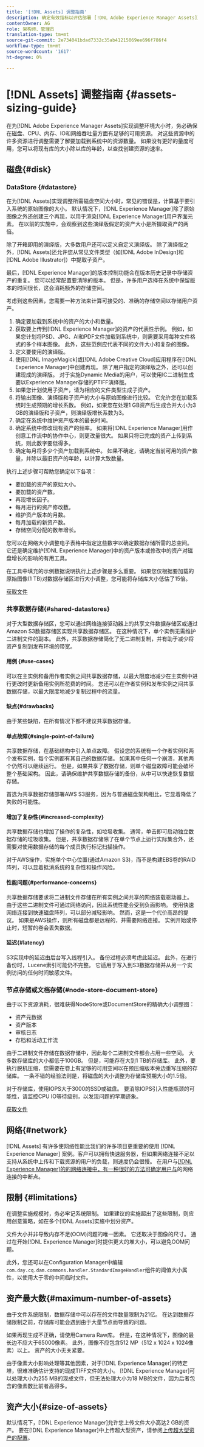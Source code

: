 ```yaml
---
title: '[!DNL Assets] 调整指南'
description: 确定有效指标以评估部署 [!DNL Adobe Experience Manager Assets]所需的基础架构和资源的最佳实践。
contentOwner: AG
role: 架构师、管理员
translation-type: tm+mt
source-git-commit: 2e734041bdad7332c35ab41215069ee696f786f4
workflow-type: tm+mt
source-wordcount: '1617'
ht-degree: 0%

---
```



# [!DNL Assets] 调整指南  {#assets-sizing-guide}

在为[!DNL Adobe Experience Manager Assets]实现调整环境大小时，务必确保在磁盘、CPU、内存、IO和网络吞吐量方面有足够的可用资源。 对这些资源中的许多资源进行调整需要了解要加载到系统中的资源数量。 如果没有更好的量度可用，您可以将现有库的大小除以库的年龄，以查找创建资源的速率。

## 磁盘{#disk}

### DataStore {#datastore}

在为[!DNL Assets]实现调整所需磁盘空间大小时，常见的错误是，计算基于要引入系统的原始图像的大小。 默认情况下，[!DNL Experience Manager]除了原始图像之外还创建三个再现，以用于渲染[!DNL Experience Manager]用户界面元素。 在以前的实施中，会观察到这些演绎版假定的资产大小是所摄取资产的两倍。

除了开箱即用的演绎版，大多数用户还可以定义自定义演绎版。 除了演绎版之外，[!DNL Assets]还允许您从常见文件类型（如[!DNL Adobe InDesign]和[!DNL Adobe Illustrator]）中提取子资产。

最后，[!DNL Experience Manager]的版本控制功能会在版本历史记录中存储资产的重复。 您可以经常配置要清除的版本。 但是，许多用户选择在系统中保留版本的时间很长，这会消耗额外的存储空间。

考虑到这些因素，您需要一种方法来计算可接受的、准确的存储空间以存储用户资产。

1. 确定要加载到系统中的资产的大小和数量。
1. 获取要上传到[!DNL Experience Manager]的资产的代表性示例。 例如，如果您计划将PSD、JPG、AI和PDF文件加载到系统中，则需要采用每种文件格式的多个样本图像。 此外，这些范例应代表不同的文件大小和复杂的图像。
1. 定义要使用的演绎版。
1. 使用[!DNL ImageMagick]或[!DNL Adobe Creative Cloud]应用程序在[!DNL Experience Manager]中创建再现。 除了用户指定的演绎版之外，还可以创建现成的演绎版。 对于实施Dynamic Media的用户，可以使用IC二进制生成要以Experience Manager存储的PTIFF演绎版。
1. 如果您计划使用子资产，请为相应的文件类型生成子资产。
1. 将输出图像、演绎版和子资产的大小与原始图像进行比较。 它允许您在加载系统时生成预期的增长系数。 例如，如果您在处理1 GB资产后生成合并大小为3 GB的演绎版和子资产，则演绎版增长系数为3。
1. 确定在系统中维护资产版本的最长时间。
1. 确定系统中修改现有资产的频率。 如果将[!DNL Experience Manager]用作创意工作流中的协作中心，则更改量很大。 如果只将已完成的资产上传到系统，则此数字要低得多。
1. 确定每月将多少个资产加载到系统中。 如果不确定，请确定当前可用的资产数量，并除以最旧资产的年龄，以计算大致数量。

执行上述步骤可帮助您确定以下各项：

* 要加载的资产的原始大小。
* 要加载的资产数。
* 再现增长因子。
* 每月进行的资产修改数。
* 维护资产版本的月数。
* 每月加载的新资产数。
* 存储空间分配的数年增长。

您可以在网络大小调整电子表格中指定这些数字以确定数据存储所需的总空间。 它还是确定维护[!DNL Experience Manager]中的资产版本或修改中的资产对磁盘增长的影响的有用工具。

在工具中填充的示例数据说明执行上述步骤是多么重要。 如果您仅根据要加载的原始图像(1 TB)对数据存储区进行大小调整，您可能将存储库大小低估了15倍。

[获取文件](assets/disk_sizing_tool.xlsx)

### 共享数据存储{#shared-datastores}

对于大型数据存储区，您可以通过网络连接驱动器上的共享文件数据存储区或通过Amazon S3数据存储区实现共享数据存储区。 在这种情况下，单个实例无需维护二进制文件的副本。 此外，共享数据存储简化了无二进制复制，并有助于减少将资产复制到发布环境的带宽。

#### 用例 {#use-cases}

可以在主实例和备用作者实例之间共享数据存储，以最大限度地减少在主实例中进行更改时更新备用实例所花费的时间。 您还可以在作者实例和发布实例之间共享数据存储，以最大限度地减少复制过程中的流量。

#### 缺点{#drawbacks}

由于某些缺陷，在所有情况下都不建议共享数据存储。

#### 单点故障{#single-point-of-failure}

共享数据存储，在基础结构中引入单点故障。 假设您的系统有一个作者实例和两个发布实例，每个实例都有其自己的数据存储。 如果其中任何一个崩溃，其他两个仍然可以继续运行。 但是，如果共享了数据存储，则单个磁盘故障可能会破坏整个基础架构。 因此，请确保维护共享数据存储的备份，从中可以快速恢复数据存储。

首选为共享数据存储部署AWS S3服务，因为与普通磁盘架构相比，它显着降低了失败的可能性。

#### 增加了复杂性{#increased-complexity}

共享数据存储也增加了操作的复杂性，如垃圾收集。 通常，单击即可启动独立数据存储的垃圾收集。 但是，共享数据存储除了在单个节点上运行实际集合外，还需要对使用数据存储的每个成员执行标记扫描操作。

对于AWS操作，实施单个中心位置(通过Amazon S3)，而不是构建EBS卷的RAID阵列，可以显着抵消系统的复杂性和操作风险。

#### 性能问题{#performance-concerns}

共享数据存储要求将二进制文件存储在所有实例之间共享的网络装载驱动器上。 由于这些二进制文件可通过网络访问，因此系统性能会受到负面影响。 使用快速网络连接到快速磁盘阵列，可以部分减轻影响。 然而，这是一个代价高昂的提议。 如果是AWS操作，则所有磁盘都是远程的，并需要网络连接。 实例开始或停止时，短暂的卷会丢失数据。

#### 延迟{#latency}

S3实现中的延迟由后台写入线程引入。 备份过程必须考虑此延迟。 此外，在进行备份时，Lucene索引可能仍不完整。 它适用于写入到S3数据存储并从另一个实例访问的任何时间敏感文件。

### 节点存储或文档存储{#node-store-document-store}

由于以下资源消耗，很难获得NodeStore或DocumentStore的精确大小调整图：

* 资产元数据
* 资产版本
* 审核日志
* 存档和活动工作流

由于二进制文件存储在数据存储中，因此每个二进制文件都会占用一些空间。 大多数存储库的大小都低于100GB。 但是，可能存在大到1 TB的存储库。 此外，要执行脱机压缩，您需要在卷上有足够的可用空间以在预压缩版本旁边重写压缩的存储库。 一条不错的经验法则是，将磁盘的大小调整为存储库预期大小的1.5倍。

对于存储库，使用IOPS大于3000的SSD或磁盘。 要消除IOPS引入性能瓶颈的可能性，请监控CPU IO等待级别，以发现问题的早期迹象。

[获取文件](assets/aem_environment_sizingtool.xlsx)

## 网络{#network}

[!DNL Assets] 有许多使网络性能比我们的许多项目更重要的使用 [!DNL Experience Manager] 案例。客户可以拥有快速服务器，但如果网络连接不足以支持从系统中上传和下载资源的用户的负载，则速度仍会很慢。 在用户与[[!DNL Experience Manager]的的网络连接中，有一种很好的方法可确定用户与](/help/assets/assets-network-considerations.md)的网络连接的中断点。

## 限制 {#limitations}

在调整实施规模时，务必牢记系统限制。 如果建议的实施超出了这些限制，则应用创意策略，如在多个[!DNL Assets]实施中划分资产。

文件大小并非导致内存不足(OOM)问题的唯一因素。 它还取决于图像的尺寸。 通过在开始[!DNL Experience Manager]时提供更大的堆大小，可以避免OOM问题。

此外，您还可以在Configuration Manager中编辑`com.day.cq.dam.commons.handler.StandardImageHandler`组件的阈值大小属性，以使用大于零的中间临时文件。

## 资产最大数{#maximum-number-of-assets}

由于文件系统限制，数据存储中可以存在的文件数量限制为21亿。 在达到数据存储限制之前，存储库可能会遇到由于大量节点而导致的问题。

如果再现生成不正确，请使用Camera Raw库。 但是，在这种情况下，图像的最长边不应大于65000像素。 此外，图像不应包含512 MP（512 x 1024 x 1024像素）以上。 资产的大小无关紧要。

由于像素大小影响处理等其他因素，对于[!DNL Experience Manager]的特定堆，很难准确估计支持的现成TIFF文件的大小。 [!DNL Experience Manager]可以处理大小为255 MB的现成文件，但无法处理大小为18 MB的文件，因为后者包含的像素数比前者高得多。

## 资产大小{#size-of-assets}

默认情况下，[!DNL Experience Manager]允许您上传文件大小高达2 GB的资产。 要在[!DNL Experience Manager]中上传超大型资产，请参阅[上传超大型资产的配置](managing-video-assets.md#configuration-to-upload-assets-that-are-larger-than-gb)。
